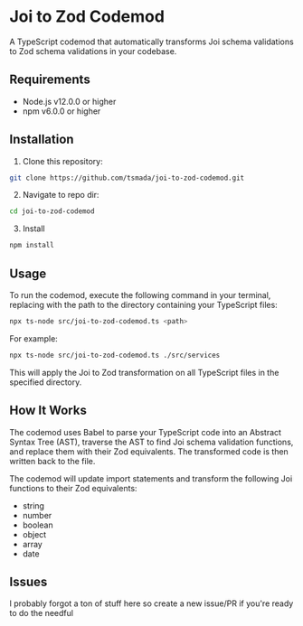 # Joi to Zod Codemod

A TypeScript codemod that automatically transforms Joi schema validations to Zod schema validations in your codebase.

## Requirements

- Node.js v12.0.0 or higher
- npm v6.0.0 or higher

## Installation

1. Clone this repository:

```bash
git clone https://github.com/tsmada/joi-to-zod-codemod.git
```

2. Navigate to repo dir:

```bash
cd joi-to-zod-codemod
```

3. Install

```bash
npm install
```

## Usage

To run the codemod, execute the following command in your terminal, replacing <path> with the path to the directory containing your TypeScript files:

```bash
npx ts-node src/joi-to-zod-codemod.ts <path>
```

For example:
```bash
npx ts-node src/joi-to-zod-codemod.ts ./src/services
```

This will apply the Joi to Zod transformation on all TypeScript files in the specified directory.

## How It Works

The codemod uses Babel to parse your TypeScript code into an Abstract Syntax Tree (AST), traverse the AST to find Joi schema validation functions, and replace them with their Zod equivalents. The transformed code is then written back to the file.

The codemod will update import statements and transform the following Joi functions to their Zod equivalents:

- string
- number
- boolean
- object
- array
- date

## Issues

I probably forgot a ton of stuff here so create a new issue/PR if you're ready to do the needful

